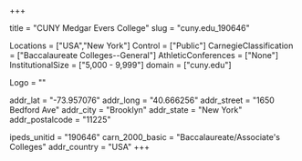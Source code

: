 
+++

title = "CUNY Medgar Evers College"
slug = "cuny.edu_190646"

Locations = ["USA","New York"]
Control = ["Public"]
CarnegieClassification = ["Baccalaureate Colleges--General"]
AthleticConferences = ["None"]
InstitutionalSize = ["5,000 - 9,999"]
domain = ["cuny.edu"]

Logo = ""

addr_lat = "-73.957076"
addr_long = "40.666256"
addr_street = "1650 Bedford Ave"
addr_city = "Brooklyn"
addr_state = "New York"
addr_postalcode = "11225"

ipeds_unitid = "190646"
carn_2000_basic = "Baccalaureate/Associate's Colleges"
addr_country = "USA"
+++
    
